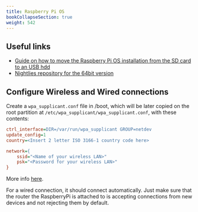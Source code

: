 ```yaml
---
title: Raspberry Pi OS
bookCollapseSection: true
weight: 542
---
```


## Useful links

* [Guide on how to move the Raspberry Pi OS installation from the SD card to an USB hdd](https://www.pragmaticlinux.com/2020/08/move-the-raspberry-pi-root-file-system-to-a-usb-drive/)
* [Nightlies repository for the 64bit version](https://downloads.raspberrypi.org/nightlies/)

## Configure Wireless and Wired connections

Create a `wpa_supplicant.conf` file in /boot, which will be later copied on the root partition at `/etc/wpa_supplicant/wpa_supplicant.conf`, with these contents:

```cfg
ctrl_interface=DIR=/var/run/wpa_supplicant GROUP=netdev
update_config=1
country=<Insert 2 letter ISO 3166-1 country code here>

network={
	ssid="<Name of your wireless LAN>"
	psk="<Password for your wireless LAN>"
}
```

More info [here](î200~https://www.raspberrypi.org/documentation/configuration/wireless/headless.md).

For a wired connection, it should connect automatically. Just make sure that the router the RaspberryPi is attached to is accepting connections from new devices and not rejecting them by default.
